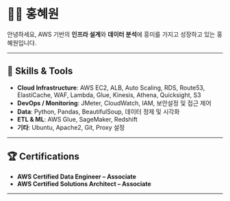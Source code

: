 # 👩‍💻 홍혜원

안녕하세요, AWS 기반의 **인프라 설계**와 **데이터 분석**에 흥미를 가지고 성장하고 있는 홍혜원입니다.  

---

## 🔧 Skills & Tools

- **Cloud Infrastructure**: AWS EC2, ALB, Auto Scaling, RDS, Route53, ElastiCache, WAF, Lambda, Glue, Kinesis, Athena, Quicksight, S3  
- **DevOps / Monitoring**: JMeter, CloudWatch, IAM, 보안설정 및 접근 제어  
- **Data**: Python, Pandas, BeautifulSoup, 데이터 정제 및 시각화  
- **ETL & ML**: AWS Glue, SageMaker, Redshift  
- **기타**: Ubuntu, Apache2, Git, Proxy 설정


---

## 🏆 Certifications

- **AWS Certified Data Engineer – Associate**
- **AWS Certified Solutions Architect – Associate**

---

